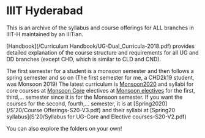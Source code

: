 # IIIT Hyderabad 

This is an archive of the syllabus and course offerings for ALL branches in IIIT-H maintained by an IIITian.

[Handbook](/Curriculum Handbook/UG-Dual_Curricula-2018.pdf) provides detailed explanation of the course structure and requirements for all UG and DD branches (except CHD, which is similar to CLD and CND).

The first semester for a student is a monsoon semester and then follows a spring semester and so on (The first semester for me, a CHD2k19 student, was Monsoon 2019)
The latest curriculum is [Monsoon2020](/M'20/ProgWiseCourseOfferings-M20-V1.pdf) and syllabi for core courses at [Monsoon Core](/M'20/UG-Core-Syllabus-M20-V2.pdf) electives at [Monsoon electives](/M'20/Elective-Syllabus-M20-V2.pdf) for the first, third,... semester since it is for the Monsoon semester. If you want the courses for the second, fourth,... semester, it is at [Spring2020](/S'20/Course Offerings-S20-V3.pdf) and their syllabi at [Spring20 syllabus](S'20/Syllabus for UG-Core and Elective courses-S20-V2.pdf)

You can also explore the folders on your own!
